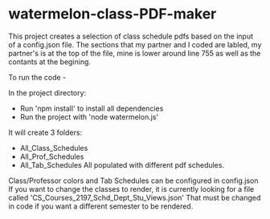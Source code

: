 # watermelon-class-PDF-maker
This project creates a selection of class schedule pdfs based on the input of a config.json file.
The sections that my partner and I coded are labled, my partner's is at the top of the file, mine is lower around line 755 as well as the contants at the begining.

To run the code -

In the project directory:
- Run 'npm install' to install all dependencies
- Run the project with 'node watermelon.js'

It will create 3 folders:
- All_Class_Schedules
- All_Prof_Schedules
- All_Tab_Schedules
All populated with different pdf schedules.

Class/Professor colors and Tab Schedules can be configured in config.json
If you want to change the classes to render, it is currently looking for a file 
called 'CS_Courses_2197_Schd_Dept_Stu_Views.json'
That must be changed in code if you want a different semester to be rendered.
